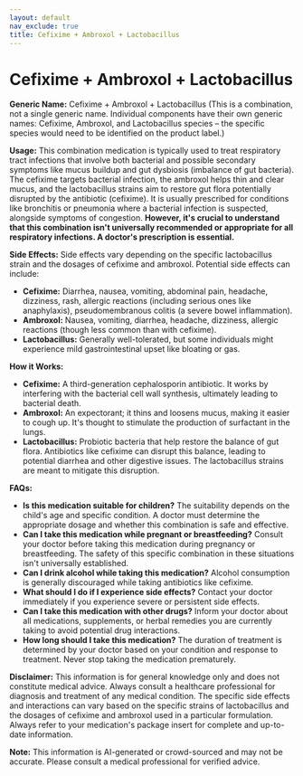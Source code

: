 ```yaml
---
layout: default
nav_exclude: true
title: Cefixime + Ambroxol + Lactobacillus
---
```


# Cefixime + Ambroxol + Lactobacillus

**Generic Name:** Cefixime + Ambroxol + Lactobacillus (This is a combination, not a single generic name.  Individual components have their own generic names: Cefixime, Ambroxol, and Lactobacillus species – the specific species would need to be identified on the product label.)


**Usage:** This combination medication is typically used to treat respiratory tract infections that involve both bacterial and possible secondary symptoms like mucus buildup and gut dysbiosis (imbalance of gut bacteria).  The cefixime targets bacterial infection, the ambroxol helps thin and clear mucus, and the lactobacillus strains aim to restore gut flora potentially disrupted by the antibiotic (cefixime). It is usually prescribed for conditions like bronchitis or pneumonia where a bacterial infection is suspected, alongside symptoms of congestion.  **However, it's crucial to understand that this combination isn't universally recommended or appropriate for all respiratory infections. A doctor's prescription is essential.**


**Side Effects:**  Side effects vary depending on the specific lactobacillus strain and the dosages of cefixime and ambroxol. Potential side effects can include:

* **Cefixime:** Diarrhea, nausea, vomiting, abdominal pain, headache, dizziness, rash, allergic reactions (including serious ones like anaphylaxis),  pseudomembranous colitis (a severe bowel inflammation).
* **Ambroxol:** Nausea, vomiting, diarrhea, headache, dizziness, allergic reactions (though less common than with cefixime).
* **Lactobacillus:** Generally well-tolerated, but some individuals might experience mild gastrointestinal upset like bloating or gas.


**How it Works:**

* **Cefixime:** A third-generation cephalosporin antibiotic. It works by interfering with the bacterial cell wall synthesis, ultimately leading to bacterial death.
* **Ambroxol:** An expectorant; it thins and loosens mucus, making it easier to cough up.  It's thought to stimulate the production of surfactant in the lungs.
* **Lactobacillus:** Probiotic bacteria that help restore the balance of gut flora.  Antibiotics like cefixime can disrupt this balance, leading to potential diarrhea and other digestive issues.  The lactobacillus strains are meant to mitigate this disruption.


**FAQs:**

* **Is this medication suitable for children?**  The suitability depends on the child's age and specific condition. A doctor must determine the appropriate dosage and whether this combination is safe and effective.
* **Can I take this medication while pregnant or breastfeeding?**  Consult your doctor before taking this medication during pregnancy or breastfeeding.  The safety of this specific combination in these situations isn't universally established.
* **Can I drink alcohol while taking this medication?** Alcohol consumption is generally discouraged while taking antibiotics like cefixime.
* **What should I do if I experience side effects?**  Contact your doctor immediately if you experience severe or persistent side effects.
* **Can I take this medication with other drugs?**  Inform your doctor about all medications, supplements, or herbal remedies you are currently taking to avoid potential drug interactions.
* **How long should I take this medication?**  The duration of treatment is determined by your doctor based on your condition and response to treatment.  Never stop taking the medication prematurely.


**Disclaimer:** This information is for general knowledge only and does not constitute medical advice.  Always consult a healthcare professional for diagnosis and treatment of any medical condition.  The specific side effects and interactions can vary based on the specific strains of lactobacillus and the dosages of cefixime and ambroxol used in a particular formulation.  Always refer to your medication's package insert for complete and up-to-date information.


**Note:** This information is AI-generated or crowd-sourced and may not be accurate. Please consult a medical professional for verified advice.